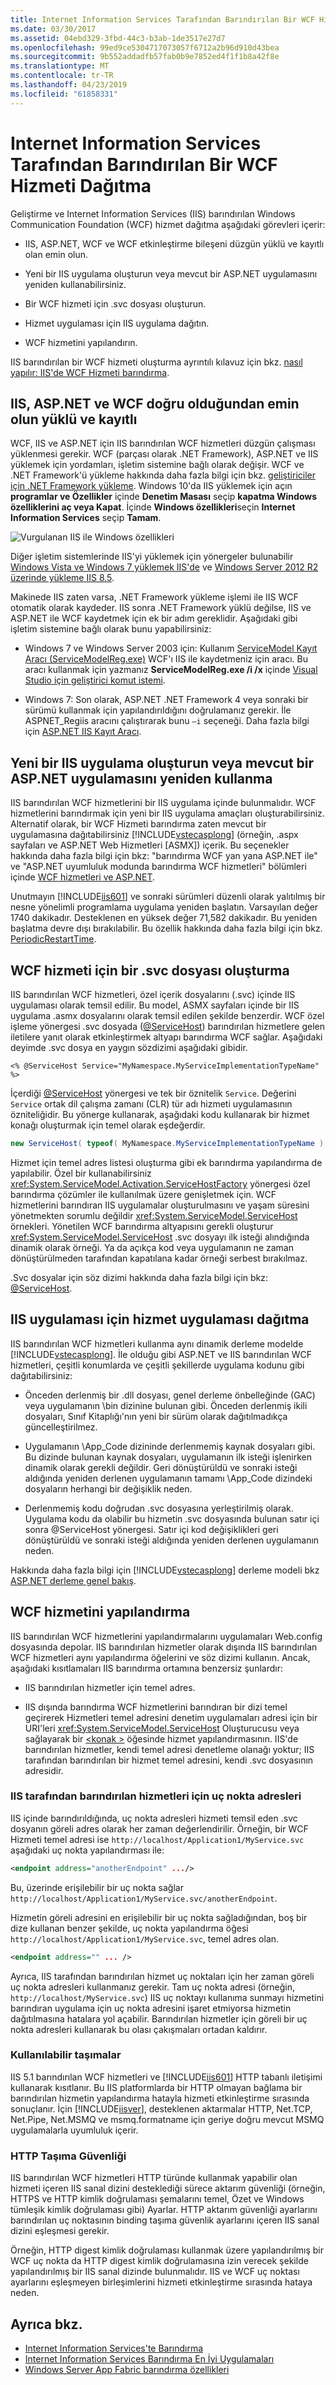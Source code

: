 ```yaml
---
title: Internet Information Services Tarafından Barındırılan Bir WCF Hizmeti Dağıtma
ms.date: 03/30/2017
ms.assetid: 04ebd329-3fbd-44c3-b3ab-1de3517e27d7
ms.openlocfilehash: 99ed9ce5304717073057f6712a2b96d910d43bea
ms.sourcegitcommit: 9b552addadfb57fab0b9e7852ed4f1f1b8a42f8e
ms.translationtype: MT
ms.contentlocale: tr-TR
ms.lasthandoff: 04/23/2019
ms.locfileid: "61858331"
---
```

# <a name="deploying-an-internet-information-services-hosted-wcf-service"></a>Internet Information Services Tarafından Barındırılan Bir WCF Hizmeti Dağıtma

Geliştirme ve Internet Information Services (IIS) barındırılan Windows Communication Foundation (WCF) hizmet dağıtma aşağıdaki görevleri içerir:

- IIS, ASP.NET, WCF ve WCF etkinleştirme bileşeni düzgün yüklü ve kayıtlı olan emin olun.

- Yeni bir IIS uygulama oluşturun veya mevcut bir ASP.NET uygulamasını yeniden kullanabilirsiniz.

- Bir WCF hizmeti için .svc dosyası oluşturun.

- Hizmet uygulaması için IIS uygulama dağıtın.

- WCF hizmetini yapılandırın.

IIS barındırılan bir WCF hizmeti oluşturma ayrıntılı kılavuz için bkz. [nasıl yapılır: IIS'de WCF Hizmeti barındırma](how-to-host-a-wcf-service-in-iis.md).

## <a name="ensure-that-iis-aspnet-and-wcf-are-correctly-installed-and-registered"></a>IIS, ASP.NET ve WCF doğru olduğundan emin olun yüklü ve kayıtlı

WCF, IIS ve ASP.NET için IIS barındırılan WCF hizmetleri düzgün çalışması yüklenmesi gerekir. WCF (parçası olarak .NET Framework), ASP.NET ve IIS yüklemek için yordamları, işletim sistemine bağlı olarak değişir. WCF ve .NET Framework'ü yükleme hakkında daha fazla bilgi için bkz. [geliştiriciler için .NET Framework yükleme](../../install/guide-for-developers.md). Windows 10'da IIS yüklemek için açın **programlar ve Özellikler** içinde **Denetim Masası** seçip **kapatma Windows özelliklerini aç veya Kapat**. İçinde **Windows özellikleri**seçin **Internet Information Services** seçip **Tamam**.

![Vurgulanan IIS ile Windows özellikleri](media/windows-features-iis.png)

Diğer işletim sistemlerinde IIS'yi yüklemek için yönergeler bulunabilir [Windows Vista ve Windows 7 yüklemek IIS'de](/iis/install/installing-iis-7/installing-iis-on-windows-vista-and-windows-7) ve [Windows Server 2012 R2 üzerinde yükleme IIS 8.5](/iis/install/installing-iis-85/installing-iis-85-on-windows-server-2012-r2).

Makinede IIS zaten varsa, .NET Framework yükleme işlemi ile IIS WCF otomatik olarak kaydeder. IIS sonra .NET Framework yüklü değilse, IIS ve ASP.NET ile WCF kaydetmek için ek bir adım gereklidir. Aşağıdaki gibi işletim sistemine bağlı olarak bunu yapabilirsiniz:

- Windows 7 ve Windows Server 2003 için: Kullanım [ServiceModel Kayıt Aracı (ServiceModelReg.exe)](../../../../docs/framework/wcf/servicemodelreg-exe.md) WCF'ı IIS ile kaydetmeniz için aracı. Bu aracı kullanmak için yazmanız **ServiceModelReg.exe /i /x** içinde [Visual Studio için geliştirici komut istemi](../../tools/developer-command-prompt-for-vs.md).

- Windows 7: Son olarak, ASP.NET .NET Framework 4 veya sonraki bir sürümü kullanmak için yapılandırıldığını doğrulamanız gerekir. İle ASPNET_Regiis aracını çalıştırarak bunu `–i` seçeneği. Daha fazla bilgi için [ASP.NET IIS Kayıt Aracı](https://go.microsoft.com/fwlink/?LinkId=201186).

## <a name="create-a-new-iis-application-or-reuse-an-existing-aspnet-application"></a>Yeni bir IIS uygulama oluşturun veya mevcut bir ASP.NET uygulamasını yeniden kullanma

IIS barındırılan WCF hizmetlerini bir IIS uygulama içinde bulunmalıdır. WCF hizmetlerini barındırmak için yeni bir IIS uygulama amaçları oluşturabilirsiniz. Alternatif olarak, bir WCF Hizmeti barındırma zaten mevcut bir uygulamasına dağıtabilirsiniz [!INCLUDE[vstecasplong](../../../../includes/vstecasplong-md.md)] (örneğin, .aspx sayfaları ve ASP.NET Web Hizmetleri [ASMX]) içerik. Bu seçenekler hakkında daha fazla bilgi için bkz: "barındırma WCF yan yana ASP.NET ile" ve "ASP.NET uyumluluk modunda barındırma WCF hizmetleri" bölümleri içinde [WCF hizmetleri ve ASP.NET](wcf-services-and-aspnet.md).

Unutmayın [!INCLUDE[iis601](../../../../includes/iis601-md.md)] ve sonraki sürümleri düzenli olarak yalıtılmış bir nesne yönelimli programlama uygulama yeniden başlatın. Varsayılan değer 1740 dakikadır. Desteklenen en yüksek değer 71,582 dakikadır. Bu yeniden başlatma devre dışı bırakılabilir. Bu özellik hakkında daha fazla bilgi için bkz. [PeriodicRestartTime](https://go.microsoft.com/fwlink/?LinkId=109968).

## <a name="create-an-svc-file-for-the-wcf-service"></a>WCF hizmeti için bir .svc dosyası oluşturma

IIS barındırılan WCF hizmetleri, özel içerik dosyalarını (.svc) içinde IIS uygulaması olarak temsil edilir. Bu model, ASMX sayfaları içinde bir IIS uygulama .asmx dosyalarını olarak temsil edilen şekilde benzerdir. WCF özel işleme yönergesi .svc dosyada ([\@ServiceHost](../../../../docs/framework/configure-apps/file-schema/wcf-directive/servicehost.md)) barındırılan hizmetlere gelen iletilere yanıt olarak etkinleştirmek altyapı barındırma WCF sağlar. Aşağıdaki deyimde .svc dosya en yaygın sözdizimi aşağıdaki gibidir.

```
<% @ServiceHost Service="MyNamespace.MyServiceImplementationTypeName" %>
```

İçerdiği [ \@ServiceHost](../../../../docs/framework/configure-apps/file-schema/wcf-directive/servicehost.md) yönergesi ve tek bir öznitelik `Service`. Değerini `Service` ortak dil çalışma zamanı (CLR) tür adı hizmeti uygulamasının özniteliğidir. Bu yönerge kullanarak, aşağıdaki kodu kullanarak bir hizmet konağı oluşturmak için temel olarak eşdeğerdir.

```csharp
new ServiceHost( typeof( MyNamespace.MyServiceImplementationTypeName ) );
```

Hizmet için temel adres listesi oluşturma gibi ek barındırma yapılandırma de yapılabilir. Özel bir kullanabilirsiniz <xref:System.ServiceModel.Activation.ServiceHostFactory> yönergesi özel barındırma çözümler ile kullanılmak üzere genişletmek için. WCF hizmetlerini barındıran IIS uygulamalar oluşturulmasını ve yaşam süresini yönetmekten sorumlu değildir <xref:System.ServiceModel.ServiceHost> örnekleri. Yönetilen WCF barındırma altyapısını gerekli oluşturur <xref:System.ServiceModel.ServiceHost> .svc dosyayı ilk isteği alındığında dinamik olarak örneği. Ya da açıkça kod veya uygulamanın ne zaman dönüştürülmeden tarafından kapatılana kadar örneği serbest bırakılmaz.

.Svc dosyalar için söz dizimi hakkında daha fazla bilgi için bkz: [ \@ServiceHost](../../../../docs/framework/configure-apps/file-schema/wcf-directive/servicehost.md).

## <a name="deploy-the-service-implementation-to-the-iis-application"></a>IIS uygulaması için hizmet uygulaması dağıtma

IIS barındırılan WCF hizmetleri kullanma aynı dinamik derleme modelde [!INCLUDE[vstecasplong](../../../../includes/vstecasplong-md.md)]. İle olduğu gibi ASP.NET ve IIS barındırılan WCF hizmetleri, çeşitli konumlarda ve çeşitli şekillerde uygulama kodunu gibi dağıtabilirsiniz:

- Önceden derlenmiş bir .dll dosyası, genel derleme önbelleğinde (GAC) veya uygulamanın \bin dizinine bulunan gibi. Önceden derlenmiş ikili dosyaları, Sınıf Kitaplığı'nın yeni bir sürüm olarak dağıtılmadıkça güncelleştirilmez.

- Uygulamanın \App_Code dizininde derlenmemiş kaynak dosyaları gibi. Bu dizinde bulunan kaynak dosyaları, uygulamanın ilk isteği işlenirken dinamik olarak gerekli değildir. Geri dönüştürüldü ve sonraki isteği aldığında yeniden derlenen uygulamanın tamamı \App_Code dizindeki dosyaların herhangi bir değişiklik neden.

- Derlenmemiş kodu doğrudan .svc dosyasına yerleştirilmiş olarak. Uygulama kodu da olabilir bu hizmetin .svc dosyasında bulunan satır içi sonra \@ServiceHost yönergesi. Satır içi kod değişiklikleri geri dönüştürüldü ve sonraki isteği aldığında yeniden derlenen uygulamanın neden.

Hakkında daha fazla bilgi için [!INCLUDE[vstecasplong](../../../../includes/vstecasplong-md.md)] derleme modeli bkz [ASP.NET derleme genel bakış](https://go.microsoft.com/fwlink/?LinkId=94773).

## <a name="configure-the-wcf-service"></a>WCF hizmetini yapılandırma

IIS barındırılan WCF hizmetlerini yapılandırmalarını uygulamaları Web.config dosyasında depolar. IIS barındırılan hizmetler olarak dışında IIS barındırılan WCF hizmetleri aynı yapılandırma öğelerini ve söz dizimi kullanın. Ancak, aşağıdaki kısıtlamaları IIS barındırma ortamına benzersiz şunlardır:

- IIS barındırılan hizmetler için temel adres.

- IIS dışında barındırma WCF hizmetlerini barındıran bir dizi temel geçirerek Hizmetleri temel adresini denetim uygulamaları adresi için bir URI'leri <xref:System.ServiceModel.ServiceHost> Oluşturucusu veya sağlayarak bir [ \<konak >](../../../../docs/framework/configure-apps/file-schema/wcf/host.md) öğesinde hizmet yapılandırmasının. IIS'de barındırılan hizmetler, kendi temel adresi denetleme olanağı yoktur; IIS tarafından barındırılan bir hizmet temel adresini, kendi .svc dosyasının adresidir.

### <a name="endpoint-addresses-for-iis-hosted-services"></a>IIS tarafından barındırılan hizmetleri için uç nokta adresleri

IIS içinde barındırıldığında, uç nokta adresleri hizmeti temsil eden .svc dosyanın göreli adres olarak her zaman değerlendirilir. Örneğin, bir WCF Hizmeti temel adresi ise `http://localhost/Application1/MyService.svc` aşağıdaki uç nokta yapılandırması ile:

```xml
<endpoint address="anotherEndpoint" .../>
```

Bu, üzerinde erişilebilir bir uç nokta sağlar `http://localhost/Application1/MyService.svc/anotherEndpoint`.

Hizmetin göreli adresini en erişilebilir bir uç nokta sağladığından, boş bir dize kullanan benzer şekilde, uç nokta yapılandırma öğesi `http://localhost/Application1/MyService.svc`, temel adres olan.

```xml
<endpoint address="" ... />
```

Ayrıca, IIS tarafından barındırılan hizmet uç noktaları için her zaman göreli uç nokta adresleri kullanmanız gerekir. Tam uç nokta adresi (örneğin, `http://localhost/MyService.svc`) IIS uç noktayı kullanıma sunmayı hizmetini barındıran uygulama için uç nokta adresini işaret etmiyorsa hizmetin dağıtılmasına hatalara yol açabilir. Barındırılan hizmetler için göreli bir uç nokta adresleri kullanarak bu olası çakışmaları ortadan kaldırır.

### <a name="available-transports"></a>Kullanılabilir taşımalar

IIS 5.1 barındırılan WCF hizmetleri ve [!INCLUDE[iis601](../../../../includes/iis601-md.md)] HTTP tabanlı iletişimi kullanarak kısıtlanır. Bu IIS platformlarda bir HTTP olmayan bağlama bir barındırılan hizmetin yapılandırma hatayla hizmeti etkinleştirme sırasında sonuçlanır. İçin [!INCLUDE[iisver](../../../../includes/iisver-md.md)], desteklenen aktarmalar HTTP, Net.TCP, Net.Pipe, Net.MSMQ ve msmq.formatname için geriye doğru mevcut MSMQ uygulamalarla uyumluluk içerir.

### <a name="http-transport-security"></a>HTTP Taşıma Güvenliği

IIS barındırılan WCF hizmetleri HTTP türünde kullanmak yapabilir olan hizmeti içeren IIS sanal dizini desteklediği sürece aktarım güvenliği (örneğin, HTTPS ve HTTP kimlik doğrulaması şemalarını temel, Özet ve Windows tümleşik kimlik doğrulaması gibi) Ayarlar. HTTP aktarım güvenliği ayarlarını barındırılan uç noktasının binding taşıma güvenlik ayarlarını içeren IIS sanal dizini eşleşmesi gerekir.

Örneğin, HTTP digest kimlik doğrulaması kullanmak üzere yapılandırılmış bir WCF uç nokta da HTTP digest kimlik doğrulamasına izin verecek şekilde yapılandırılmış bir IIS sanal dizinde bulunmalıdır. IIS ve WCF uç noktası ayarlarını eşleşmeyen birleşimlerini hizmeti etkinleştirme sırasında hataya neden.

## <a name="see-also"></a>Ayrıca bkz.

- [Internet Information Services'te Barındırma](hosting-in-internet-information-services.md)
- [Internet Information Services Barındırma En İyi Uygulamaları](internet-information-services-hosting-best-practices.md)
- [Windows Server App Fabric barındırma özellikleri](https://go.microsoft.com/fwlink/?LinkId=201276)
